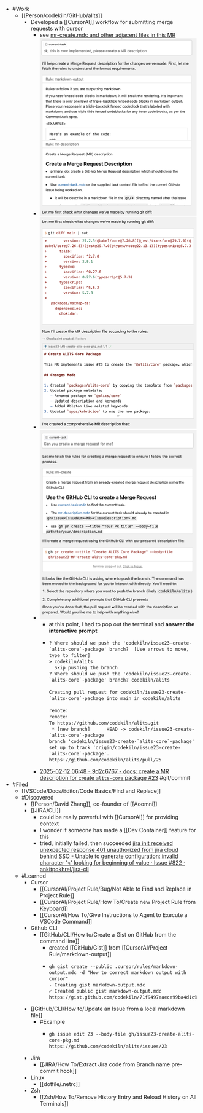 - #Work
	- [[Person/codekiln/GitHub/alits]]
		- Developed a [[CursorAI]] workflow for submitting merge requests with cursor
			- see [mr-create.mdc and other adjacent files in this MR](https://github.com/codekiln/alits/pull/25/files#diff-87f5af818d499e3ec23296d99f7346c0c7736f8aec91fb504f45d964299dd939)
			- ![image.png](../assets/image_1739361142219_0.png)
			- ![image.png](../assets/image_1739361163221_0.png)
			- ![image.png](../assets/image_1739361181425_0.png)
				- at this point, I had to pop out the terminal and **answer the interactive prompt**
				- ```
				  ? Where should we push the 'codekiln/issue23-create-`alits-core`-package' branch?  [Use arrows to move, type to filter]
				  > codekiln/alits
				    Skip pushing the branch
				  ? Where should we push the 'codekiln/issue23-create-`alits-core`-package' branch? codekiln/alits
				  
				  Creating pull request for codekiln/issue23-create-`alits-core`-package into main in codekiln/alits
				  
				  remote: 
				  remote: 
				  To https://github.com/codekiln/alits.git
				   * [new branch]      HEAD -> codekiln/issue23-create-`alits-core`-package
				  branch 'codekiln/issue23-create-`alits-core`-package' set up to track 'origin/codekiln/issue23-create-`alits-core`-package'.
				  https://github.com/codekiln/alits/pull/25
				  ```
			- [2025-02-12 06:48 - 9d2c6767 - docs: create a MR description for create `alits-core` package #23](https://github.com/codekiln/alits/commit/9d2c6767) #git/commit
- #Filed
	- [[VSCode/Docs/Editor/Code Basics/Find and Replace]]
	- #Discovered
		- [[Person/David Zhang]], co-founder of [[Aoomni]]
		- [[JIRA/CLI]]
			- could be really powerful with [[CursorAI]] for providing context
			- I wonder if someone has made a [[Dev Container]] feature for this
			- tried, initially failed, then succeeded [jira init received unexpected response 401 unauthorized from jira cloud behind SSO - Unable to generate configuration: invalid character '<' looking for beginning of value · Issue #822 · ankitpokhrel/jira-cli](https://github.com/ankitpokhrel/jira-cli/issues/822)
	- #Learned
		- Cursor
			- [[CursorAI/Project Rule/Bug/Not Able to Find and Replace in Project Rule]]
			- [[CursorAI/Project Rule/How To/Create new Project Rule from Keyboard]]
			- [[CursorAI/How To/Give Instructions to Agent to Execute a VSCode Command]]
		- Github CLI
			- [[GitHub/CLI/How to/Create a Gist on GitHub from the command line]]
				- created [[GitHub/Gist]] from [[CursorAI/Project Rule/markdown-output]]
				- ```
				  gh gist create --public .cursor/rules/markdown-output.mdc -d "How to correct markdown output with cursor"
				  - Creating gist markdown-output.mdc
				  ✓ Created public gist markdown-output.mdc
				  https://gist.github.com/codekiln/71f9497eaece99ba4d1c95b89d40b315
				  ```
		- [[GitHub/CLI/How to/Update an Issue from a local markdown file]]
			- #Example
				- ```
				  gh issue edit 23 --body-file gh/issue23-create-alits-core-pkg.md 
				  https://github.com/codekiln/alits/issues/23
				  ```
		- Jira
			- [[JIRA/How To/Extract Jira code from Branch name pre-commit hook]]
		- Linux
			- [[dotfile/.netrc]]
		- Zsh
			- [[Zsh/How To/Remove History Entry and Reload History on All Terminals]]